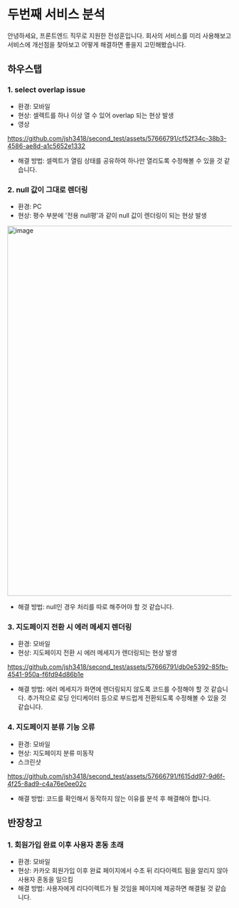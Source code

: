 # 두번째 서비스 분석

안녕하세요, 프론트엔드 직무로 지원한 전성훈입니다. 회사의 서비스를 미리 사용해보고 서비스에 개선점을 찾아보고 어떻게 해결하면 좋을지 고민해봤습니다.

## 하우스탭

### 1. select overlap issue

- 환경: 모바일
- 현상: 셀렉트를 하나 이상 열 수 있어 overlap 되는 현상 발생
- 영상

https://github.com/jsh3418/second_test/assets/57666791/cf52f34c-38b3-4586-ae8d-a1c5652e1332

- 해결 방법: 셀렉트가 열림 상태를 공유하여 하나만 열리도록 수정해볼 수 있을 것 같습니다.

### 2. null 값이 그대로 렌더링
- 환경: PC
- 현상: 평수 부분에 '전용 null평'과 같이 null 값이 렌더링이 되는 현상 발생

<img width="832" alt="image" src="https://github.com/jsh3418/second_test/assets/57666791/076f4a57-7eb2-4005-9e11-ec4559cc5a32">

- 해결 방법: null인 경우 처리를 따로 해주어야 할 것 같습니다.

### 3. 지도페이지 전환 시 에러 메세지 렌더링
- 환경: 모바일
- 현상: 지도페이지 전환 시 에러 메세지가 렌더링되는 현상 발생

https://github.com/jsh3418/second_test/assets/57666791/db0e5392-85fb-4541-950a-f6fd94d86b1e

- 해결 방법: 에러 메세지가 화면에 렌더링되지 않도록 코드를 수정해야 할 것 같습니다. 추가적으로 로딩 인디케이터 등으로 부드럽게 전환되도록 수정해볼 수 있을 것 같습니다.

### 4. 지도페이지 분류 기능 오류

- 환경: 모바일
- 현상: 지도페이지 분류 미동작
- 스크린샷
  
https://github.com/jsh3418/second_test/assets/57666791/f615dd97-9d6f-4f25-8ad9-c4a76e0ee02c

- 해결 방법: 코드를 확인해서 동작하지 않는 이유를 분석 후 해결해야 합니다.

## 반장창고

### 1. 회원가입 완료 이후 사용자 혼동 초래
- 환경: 모바일
- 현상: 카카오 회원가입 이후 완료 페이지에서 수초 뒤 리다이렉트 됨을 알리지 않아 사용자 혼동을 일으킴
- 해결 방법: 사용자에게 리다이렉트가 될 것임을 페이지에 제공하면 해결될 것 같습니다.

